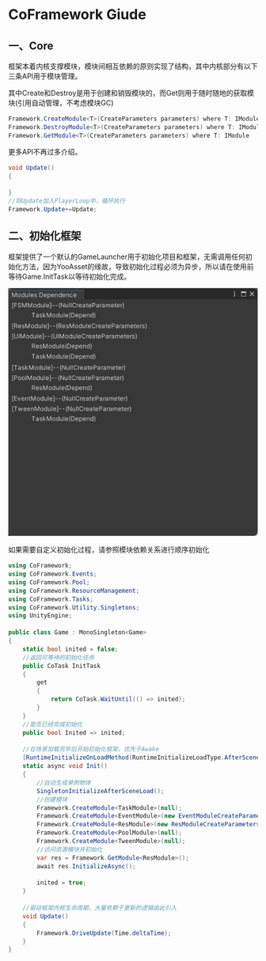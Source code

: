 # CoFramework    Giude

## 一、Core

框架本着内核支撑模块，模块间相互依赖的原则实现了结构，其中内核部分有以下三条API用于模块管理。

其中Create和Destroy是用于创建和销毁模块的，而Get则用于随时随地的获取模块(引用自动管理，不考虑模块GC)

```c#
Framework.CreateModule<T>(CreateParameters parameters) where T: IModule
Framework.DestroyModule<T>(CreateParameters parameters) where T: IModule
Framework.GetModule<T>(CreateParameters parameters) where T: IModule
```

更多API不再过多介绍。

```c#
void Update()
{
	
}
//将Update加入PlayerLoop中，循环执行
Framework.Update+=Update;
```

## 二、初始化框架

框架提供了一个默认的GameLauncher用于初始化项目和框架，无需调用任何初始化方法，因为YooAsset的缘故，导致初始化过程必须为异步，所以请在使用前等待Game.InitTask以等待初始化完成。

![image-20230706141351759](https://raw.githubusercontent.com/yueh0607/MyPicueres/main/202307061415621.png)

如果需要自定义初始化过程，请参照模块依赖关系进行顺序初始化

```c#
using CoFramework;
using CoFramework.Events;
using CoFramework.Pool;
using CoFramework.ResourceManagement;
using CoFramework.Tasks;
using CoFramework.Utility.Singletons;
using UnityEngine;

public class Game : MonoSingleton<Game>
{
    static bool inited = false;
    //返回可等待的初始化任务
    public CoTask InitTask
    {
        get
        {
            return CoTask.WaitUntil(() => inited);
        }
    }
    //是否已经完成初始化
    public bool Inited => inited;

	//在场景加载完毕后开始初始化框架，优先于Awake
    [RuntimeInitializeOnLoadMethod(RuntimeInitializeLoadType.AfterSceneLoad)]
    static async void Init()
    {
        //自动生成单例物体
        SingletonInitializeAfterSceneLoad();
		//创建模块
        Framework.CreateModule<TaskModule>(null);
        Framework.CreateModule<EventModule>(new EventModuleCreateParameters());
        Framework.CreateModule<ResModule>(new ResModuleCreateParameters() { });
        Framework.CreateModule<PoolModule>(null);
        Framework.CreateModule<TweenModule>(null);
        //访问资源模块并初始化
        var res = Framework.GetModule<ResModule>();
        await res.InitializeAsync();

        inited = true;
    }

	//驱动框架内核生命周期，大量依赖于更新的逻辑由此引入
    void Update()
    {
        Framework.DriveUpdate(Time.deltaTime);
    }
}

```

